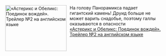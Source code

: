 <!--2025-03-10 08:00:11-->
<div class="yb">
  <div class="rss smaller1 kino_kino"><a href="https://www.kino-teatr.ru/video/47225/" title="«Астерикс и Обеликс: Поединок вождей». Трейлер №2 на английском языке"><img src="https://www.kino-teatr.ru/video/5/2/47225/poster.jpg" width="196" height="147" align="left" hspace="5" style="margin: 0px 10px 0px 5px" alt="«Астерикс и Обеликс: Поединок вождей». Трейлер №2 на английском языке"/></a>На голову Панорамикса падает гигантский камень&#33; Друид больше не может варить снадобье, поэтому галлы оказываются в опасности <br><a class="light" href="https://www.kino-teatr.ru/video/47225/">«Астерикс и Обеликс: Поединок вождей». Трейлер №2 на английском языке</a></div>
</div>
